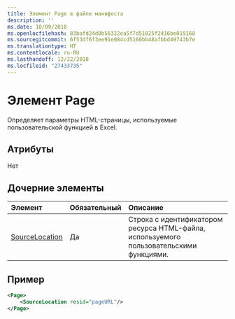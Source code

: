 ```yaml
---
title: Элемент Page в файле манифеста
description: ''
ms.date: 10/09/2018
ms.openlocfilehash: 83bafd24d0b56322ea5f7d51025f2416be019168
ms.sourcegitcommit: 6f53df6f3ee91e084cd5160bb48afbbd49743b7e
ms.translationtype: HT
ms.contentlocale: ru-RU
ms.lasthandoff: 12/22/2018
ms.locfileid: "27433735"
---
```

# <a name="page-element"></a>Элемент Page

Определяет параметры HTML-страницы, используемые пользовательской функцией в Excel.

## <a name="attributes"></a>Атрибуты

Нет

## <a name="child-elements"></a>Дочерние элементы

|  Элемент  |  Обязательный  |  Описание  |
|:-----|:-----|:-----|
|  [SourceLocation](customfunctionssourcelocation.md)  |  Да  | Строка с идентификатором ресурса HTML-файла, используемого пользовательскими функциями. |

## <a name="example"></a>Пример

```xml
<Page>
    <SourceLocation resid="pageURL"/>
</Page>
```
